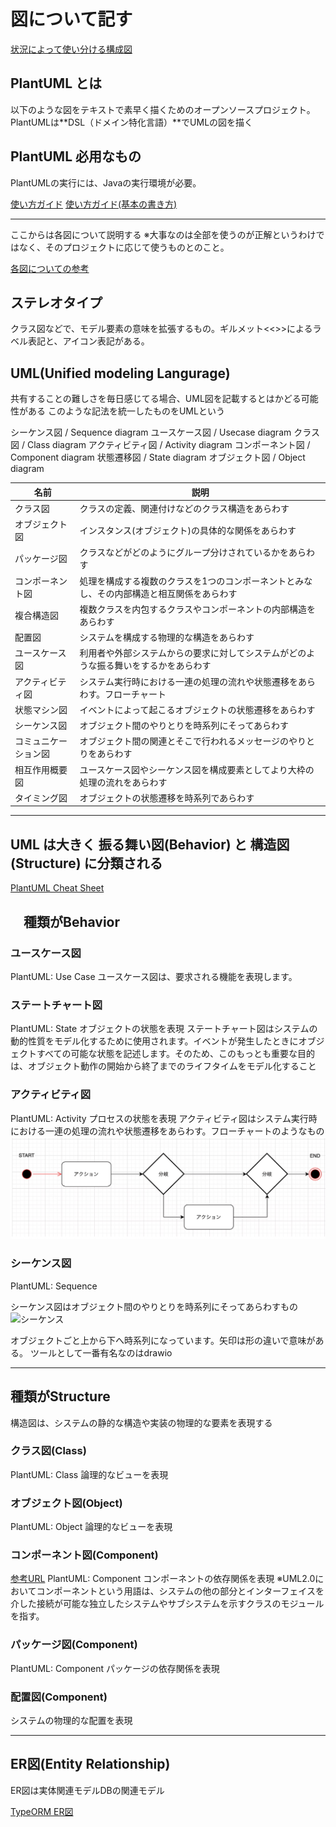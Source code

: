 # 図について記す

[状況によって使い分ける構成図](https://qiita.com/e99h2121/items/eaca084ae7b0488ab686)

## PlantUML とは

以下のような図をテキストで素早く描くためのオープンソースプロジェクト。
PlantUMLは**DSL（ドメイン特化言語）**でUMLの図を描く

## PlantUML 必用なもの

PlantUMLの実行には、Javaの実行環境が必要。

[使い方ガイド](https://zenn.dev/wtkn25/articles/vscode-plantuml)
[使い方ガイド(基本の書き方)](https://zenn.dev/msksgm/articles/20211218-robustness-with-plantuml-vscode)

---

ここからは各図について説明する
※大事なのは全部を使うのが正解というわけではなく、そのプロジェクトに応じて使うものとのこと。

[各図についての参考](https://qiita.com/mumucochimu/items/e97a03217588f4101849)

## ステレオタイプ

クラス図などで、モデル要素の意味を拡張するもの。ギルメット<<>>によるラベル表記と、アイコン表記がある。

## UML(Unified modeling Langurage)

共有することの難しさを毎日感じてる場合、UML図を記載するとはかどる可能性がある
このような記法を統一したものをUMLという

シーケンス図 / Sequence diagram
ユースケース図 / Usecase diagram
クラス図 / Class diagram
アクティビティ図 / Activity diagram
コンポーネント図 / Component diagram
状態遷移図 / State diagram
オブジェクト図 / Object diagram

|    名前    |   説明  |
|    ---    |     --- |
| クラス図   |  クラスの定義、関連付けなどのクラス構造をあらわす  |
| オブジェクト図  | インスタンス(オブジェクト)の具体的な関係をあらわす   |
| パッケージ図   |  クラスなどがどのようにグループ分けされているかをあらわす   |
| コンポーネント図 |  処理を構成する複数のクラスを1つのコンポーネントとみなし、その内部構造と相互関係をあらわす |
| 複合構造図 | 複数クラスを内包するクラスやコンポーネントの内部構造をあらわす  |
| 配置図    | システムを構成する物理的な構造をあらわす  |
| ユースケース図 |  利用者や外部システムからの要求に対してシステムがどのような振る舞いをするかをあらわす   |
| アクティビティ図 | システム実行時における一連の処理の流れや状態遷移をあらわす。フローチャート    |
| 状態マシン図 |  イベントによって起こるオブジェクトの状態遷移をあらわす   |
| シーケンス図 |  オブジェクト間のやりとりを時系列にそってあらわす   |
| コミュニケーション図 | オブジェクト間の関連とそこで行われるメッセージのやりとりをあらわす    |
| 相互作用概要図 | ユースケース図やシーケンス図を構成要素としてより大枠の処理の流れをあらわす    |
| タイミング図 |  オブジェクトの状態遷移を時系列であらわす   |

---

## UML は大きく 振る舞い図(Behavior) と 構造図(Structure) に分類される

[PlantUML Cheat Sheet](https://qiita.com/ogomr/items/0b5c4de7f38fd1482a48)

## 　種類がBehavior

### ユースケース図

PlantUML: Use Case
ユースケース図は、要求される機能を表現します。

### ステートチャート図

PlantUML: State
オブジェクトの状態を表現
ステートチャート図はシステムの動的性質をモデル化するために使用されます。イベントが発生したときにオブジェクトすべての可能な状態を記述します。そのため、このもっとも重要な目的は、オブジェクト動作の開始から終了までのライフタイムをモデル化すること

### アクティビティ図

PlantUML: Activity
プロセスの状態を表現
アクティビティ図はシステム実行時における一連の処理の流れや状態遷移をあらわす。フローチャートのようなもの
![アクティビティ図](image/アクティビティ.png)

### シーケンス図

PlantUML: Sequence

シーケンス図はオブジェクト間のやりとりを時系列にそってあらわすもの
![シーケンス](image/シーケンス.png)

オブジェクトごと上から下へ時系列になっています。矢印は形の違いで意味がある。
ツールとして一番有名なのはdrawio

---

## 種類がStructure

構造図は、システムの静的な構造や実装の物理的な要素を表現する

### クラス図(Class)

PlantUML: Class
論理的なビューを表現

### オブジェクト図(Object)

PlantUML: Object
論理的なビューを表現

### コンポーネント図(Component)

[参考URL](https://www.lucidchart.com/pages/ja/uml-component-diagram)
PlantUML: Component
コンポーネントの依存関係を表現
※UML2.0においてコンポーネントという用語は、システムの他の部分とインターフェイスを介した接続が可能な独立したシステムやサブシステムを示すクラスのモジュールを指す。

### パッケージ図(Component)

PlantUML: Component
パッケージの依存関係を表現

### 配置図(Component)

システムの物理的な配置を表現

---

## ER図(Entity Relationship)

ER図は実体関連モデルDBの関連モデル

[TypeORM ER図](https://dev.classmethod.jp/articles/typeorm-er-diagram/)
